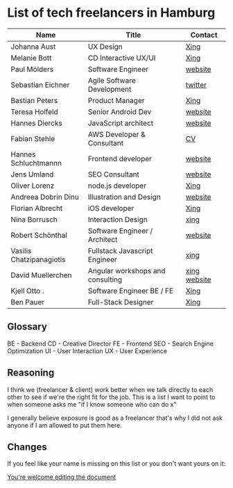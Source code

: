# List of tech freelancers in Hamburg

| Name                 | Title                      | Contact                                                    |
| -------------------- | -------------------------- | ---------------------------------------------------------- |
| Johanna Aust         | UX Design                  | [Xing](https://www.xing.com/profile/Johanna_Aust)          |
| Melanie Bott         | CD Interactive UX/UI       | [Xing](https://www.xing.com/profile/Melanie_Bott4)         |
| Paul Mölders         | Software Engineer          | [website](https://www.p0wl.space/)                         |
| Sebastian Eichner    | Agile Software Development | [twitter](https://twitter.com/stdout)                      |
| Bastian Peters       | Product Manager            | [Xing](https://www.xing.com/profile/Bastian_Peters10)      |
| Teresa Holfeld       | Senior Android Dev         | [website](https://teresaholfeld.com/)                      |
| Hannes Diercks       | JavaScript architect       | [website](https://xiphe.github.io/)                        |
| Fabian Stehle        | AWS Developer & Consultant | [CV](cv.fstehle.com)                                       |
| Hannes Schluchtmannn | Frontend developer         | [website](https://hannesschluchtmann.com/)                 |
| Jens Umland          | SEO Consultant             | [website](http://jumland.de/)                              |
| Oliver Lorenz        | node.js developer          | [Xing](https://www.xing.com/profile/Oliver_Lorenz29/cv)    |
| Andreea Dobrin Dinu  | Illustration and Design    | [website](http://summerkidworks.com/)                      |
| Florian Albrecht     | iOS developer              | [Xing](https://www.xing.com/profile/Florian_Albrecht10/cv) |
| Nina Borrusch        | Interaction Design         | [xing](https://www.xing.com/profile/Nina_Borrusch/)        |
| Robert Schönthal     | Software Engineer / Architect | [website](https://digitalkaoz.net)                      |
| Vasilis Chatzipanagiotis | Fullstack Javascript Engineer | [xing](https://www.xing.com/profile/Vasilis_Chatzipanagiotis) |
| David Muellerchen    | Angular workshops and consulting | [xing](https://www.xing.com/profile/David_Muellerchen) [website](https://webdave.de) | 
| Kjell Otto .         | Software Engineer BE / FE  | [Xing](https://www.xing.com/profile/Kjell_Otto/cv)        |
| Ben Pauer            | Full-Stack Designer        | [Xing](https://www.xing.com/profile/Benjamin_Pauer/)       |

## Glossary

BE - Backend
CD - Creative Director 
FE - Frontend
SEO - Search Engine Optimization
UI - User Interaction
UX - User Experience

## Reasoning

I think we (freelancer & client) work better when we talk directly to each other to see if we're the right fit for the job. This is a list I want to point to when someone asks me "if I know someone who can do x"

I generally believe exposure is good as a freelancer that's why I did not ask anyone if I am allowed to put them here.

## Changes

If you feel like your name is missing on this list or you don't want yours on it:

[You're welcome editing the document](https://github.com/lassediercks/list-of-tech-freelancers-in-hamburg/edit/master/readme.md)
